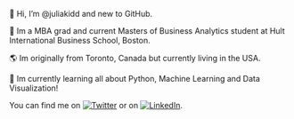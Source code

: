 👋 Hi, I’m @juliakidd and new to GitHub. 

📕 Im a MBA grad and current Masters of Business Analytics student at Hult International Business School, Boston. 

🌎 Im originally from Toronto, Canada but currently living in the USA. 

🌱 Im currently learning all about Python, Machine Learning and Data Visualization!


You can find me on [![Twitter][1.2]][1] or on [![LinkedIn][2.2]][2].

<!-- Icons -->

[1.2]: http://i.imgur.com/wWzX9uB.png (twitter icon without padding)
[2.2]: https://raw.githubusercontent.com/MartinHeinz/MartinHeinz/master/linkedin-3-16.png (LinkedIn icon without padding)

<!-- Links to your social media accounts -->

[1]: https://twitter.com/julia_kidd1
[2]: https://www.linkedin.com/in/julia-kidd/


<!---
juliakidd/juliakidd is a ✨ special ✨ repository because its `README.md` (this file) appears on your GitHub profile.
You can click the Preview link to take a look at your changes.
--->
